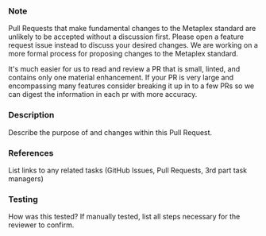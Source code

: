 ### Note
Pull Requests that make fundamental changes to the Metaplex standard are unlikely to be accepted without a discussion first. Please open a feature request issue instead to discuss your desired changes. We are working on a more formal process for proposing changes to the Metaplex standard.

It's much easier for us to read and review a PR that is small, linted, and contains only one material enhancement. If your PR is very large and encompassing many features consider breaking it up in to a few PRs so we can digest the information in each pr with more accuracy.

### Description
Describe the purpose of and changes within this Pull Request.

### References
List links to any related tasks (GitHub Issues, Pull Requests, 3rd part task managers)

### Testing
How was this tested? If manually tested, list all steps necessary for the reviewer to confirm.
